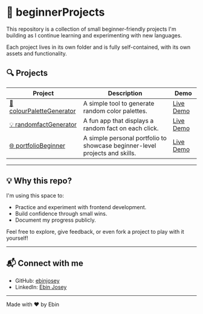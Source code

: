 # 🧪 beginnerProjects

This repository is a collection of small beginner-friendly projects I'm building as I continue learning and experimenting with new languages.

Each project lives in its own folder and is fully self-contained, with its own assets and functionality.

## 🔍 Projects

| Project | Description | Demo |
|--------|-------------|------|
| [🎨 colourPaletteGenerator](./colourPaletteGenerator) | A simple tool to generate random color palettes. | [Live Demo](https://colourpalettegenerator1-ej.netlify.app/) |
| [💡 randomfactGenerator](./randomfactGenerator) | A fun app that displays a random fact on each click. | [Live Demo](https://randomfactgenerator1-ej.netlify.app/) |
| [🌐 portfolioBeginner](./portfolioBeginner) | A simple personal portfolio to showcase beginner-level projects and skills. | [Live Demo](https://portfoliobeginner1-ej.netlify.app) |

---

## 💡 Why this repo?

I'm using this space to:
- Practice and experiment with frontend development.
- Build confidence through small wins.
- Document my progress publicly.

Feel free to explore, give feedback, or even fork a project to play with it yourself!

---

## 📬 Connect with me

- GitHub: [ebinjosey](https://github.com/ebinjosey)
- LinkedIn: [Ebin Josey](https://www.linkedin.com/in/ebinjosey)

---

Made with ❤️ by Ebin
